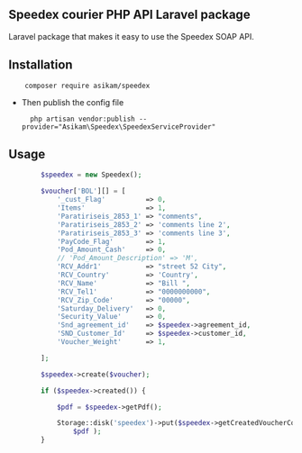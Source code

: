 ## Speedex courier PHP API Laravel package

Laravel package that makes it easy to use the Speedex SOAP API.
   
## Installation

        composer require asikam/speedex

- Then publish the config file

        php artisan vendor:publish --provider="Asikam\Speedex\SpeedexServiceProvider"

## Usage


```php
        $speedex = new Speedex();

        $voucher['BOL'][] = [
            '_cust_Flag'          => 0,
            'Items'               => 1,
            'Paratiriseis_2853_1' => "comments",
            'Paratiriseis_2853_2' => 'comments line 2',
            'Paratiriseis_2853_3' => 'comments line 3',
            'PayCode_Flag'        => 1,
            'Pod_Amount_Cash'     => 0,
            // 'Pod_Amount_Description' => 'M',
            'RCV_Addr1'           => "street 52 City",
            'RCV_Country'         => 'Country',
            'RCV_Name'            => "Bill ",
            'RCV_Tel1'            => "0000000000",
            'RCV_Zip_Code'        => "00000",
            'Saturday_Delivery'   => 0,
            'Security_Value'      => 0,
            'Snd_agreement_id'    => $speedex->agreement_id,
            'SND_Customer_Id'     => $speedex->customer_id,
            'Voucher_Weight'      => 1,

        ];

        $speedex->create($voucher);

        if ($speedex->created()) {

            $pdf = $speedex->getPdf();

            Storage::disk('speedex')->put($speedex->getCreatedVoucherCode() . '.pdf',
                $pdf );
        }

```
